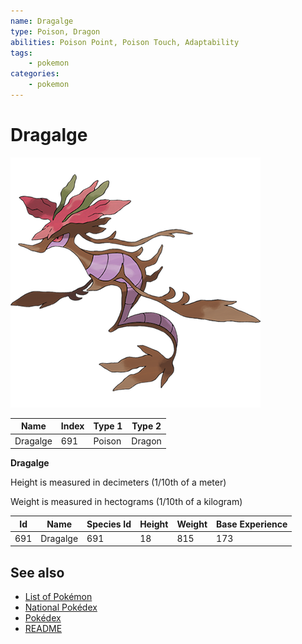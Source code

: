 ```yaml
---
name: Dragalge
type: Poison, Dragon
abilities: Poison Point, Poison Touch, Adaptability
tags:
    - pokemon
categories:
    - pokemon
---
```


# Dragalge


![Dragalge](images/691.png)

| **Name** | **Index** | **Type 1** | **Type 2** |
|----|----|----|----|
| Dragalge | 691 | Poison | Dragon  |

**Dragalge** 


Height is measured in decimeters (1/10th of a meter)

Weight is measured in hectograms (1/10th of a kilogram)

| **Id** | **Name** | **Species Id** | **Height** | **Weight** | **Base Experience** |
|--------|----------|----------------|------------|------------|---------------------|
| 691 | Dragalge | 691 | 18 | 815 | 173 |


## See also

- [List of Pokémon](../pokemon.md)
- [National Pokédex](../national_pokedex.md)
- [Pokédex](../pokedex.md)
- [README](../README.md)
